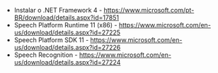 - Instalar o .NET Framework 4 - https://www.microsoft.com/pt-BR/download/details.aspx?id=17851
- Speech Platform Runtime 11 (x86) - https://www.microsoft.com/en-us/download/details.aspx?id=27225
- Speech Platform SDK 11 - https://www.microsoft.com/en-us/download/details.aspx?id=27226
- Speech Recognition - https://www.microsoft.com/en-us/download/details.aspx?id=27224
